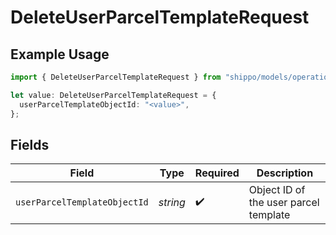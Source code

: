 # DeleteUserParcelTemplateRequest

## Example Usage

```typescript
import { DeleteUserParcelTemplateRequest } from "shippo/models/operations";

let value: DeleteUserParcelTemplateRequest = {
  userParcelTemplateObjectId: "<value>",
};
```

## Fields

| Field                                 | Type                                  | Required                              | Description                           |
| ------------------------------------- | ------------------------------------- | ------------------------------------- | ------------------------------------- |
| `userParcelTemplateObjectId`          | *string*                              | :heavy_check_mark:                    | Object ID of the user parcel template |